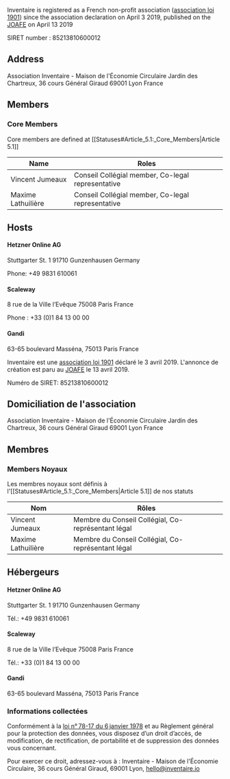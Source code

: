 <!-- LANG:EN, title="Legal notice"-->

Inventaire is registered as a French non-profit association ([association loi 1901](https://en.wikipedia.org/wiki/Nonprofit_organization#France)) since the association declaration on April 3 2019, published on the [JOAFE](https://tools.wmflabs.org/hub/Q3186966) on April 13 2019

SIRET number : 85213810600012

## Address
Association Inventaire - Maison de l'Économie Circulaire
Jardin des Chartreux, 36 cours Général Giraud
69001 Lyon
France

## Members
### Core Members
Core members are defined at [[Statuses#Article_5.1:_Core_Members|Article 5.1]]

|  Name                                    | Roles                                                                                                        |
|----------------------------|---------------------------------------------------------------|
|  Vincent Jumeaux          | Conseil Collégial member, Co-legal representative |
|  Maxime Lathuilière    | Conseil Collégial member, Co-legal representative  |

## Hosts

#### Hetzner Online AG
Stuttgarter St. 1
91710 Gunzenhausen
Germany

Phone: +49  9831 610061

#### Scaleway
8 rue de la Ville l’Evêque
75008 Paris
France

Phone : +33 (0)1 84 13 00 00

#### Gandi
63-65 boulevard Masséna,
75013 Paris
France


<!-- LANG:FR, title="Mentions légales"-->

Inventaire est une [association loi 1901](https://fr.wikipedia.org/wiki/Association_loi_de_1901) déclaré le 3 avril 2019. L'annonce de création est paru au [JOAFE](https://tools.wmflabs.org/hub/Q3186966) le 13 avril 2019.

Numéro de SIRET: 85213810600012

## Domiciliation de l'association
Association Inventaire - Maison de l'Économie Circulaire
Jardin des Chartreux, 36 cours Général Giraud
69001 Lyon
France

## Membres
### Members Noyaux
Les membres noyaux sont définis à l'[[Statuses#Article_5.1:_Core_Members|Article 5.1]] de nos statuts

|  Nom                                      | Rôles                                                                                                            |
|----------------------------|-----------------------------------------------------------------|
|  Vincent Jumeaux          | Membre du Conseil Collégial, Co-représentant légal |
|  Maxime Lathuilière    | Membre du Conseil Collégial, Co-représentant légal |

## Hébergeurs

#### Hetzner Online AG
Stuttgarter St. 1
91710 Gunzenhausen
Germany

Tél.: +49  9831 610061

#### Scaleway
8 rue de la Ville l’Evêque
75008 Paris
France

Tél.: +33 (0)1 84 13 00 00

#### Gandi
63-65 boulevard Masséna,
75013 Paris
France

### Informations collectées

Conformément à la [loi n° 78-17 du 6 janvier 1978](https://legifrance.gouv.fr/affichTexte.do?cidTexte=JORFTEXT000000886460) et au Règlement général pour la protection des données, vous disposez d’un droit d’accès, de modification, de rectification, de portabilité et de suppression des données vous concernant.

Pour exercer ce droit, adressez-vous à : Inventaire - Maison de l'Économie Circulaire, 36 cours Général Giraud, 69001 Lyon, hello@inventaire.io